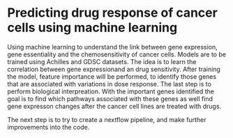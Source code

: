 # Predicting drug response of cancer cells using machine learning
Using machine learning to understand the link between gene expression, gene essentiality and the chemosensitivity of cancer cells.
Models are to be trained using Achilles and GDSC datasets. The idea is to  learn the correlation between gene expressionand an drug sensitivity.
After training the model, feature importance will be performed, to identify those genes that are associated with variations in dose response.
The last step is to perform biological interpreation. With the important genes identified the goal is to find which pathways associated with these genes as well find gene expresson changes after the cancer cell lines are treated with drugs. 

The next step is to try to create a nextflow pipeline, and make further improvements into the code.
